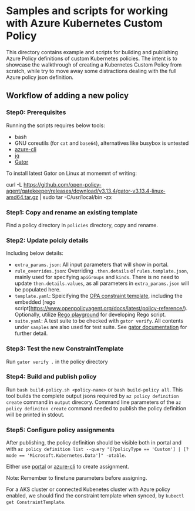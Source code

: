 # Samples and scripts for working with Azure Kubernetes Custom Policy

This directory contains example and scripts for building and publishing Azure
Policy definitions of custom Kubernetes policies. The intent is to showcase
the walkthrough of creating a Kubernetes Custom Policy from scratch, while try
to move away some distractions dealing with the full Azure policy json
definition.

## Workflow of adding a new policy

### Step0: Prerequisites

Running the scripts requires below tools:

* bash
* GNU coreutils (for `cat` and `base64`), alternatives like busybox is untested
* [azure-cli](https://learn.microsoft.com/en-us/cli/azure/install-azure-cli)
* [jq](https://jqlang.github.io/jq/)
* [Gator](https://open-policy-agent.github.io/gatekeeper/website/docs/gator/#installation)

To install latest Gator on Linux at momemnt of writing:

  curl -L https://github.com/open-policy-agent/gatekeeper/releases/download/v3.13.4/gator-v3.13.4-linux-amd64.tar.gz | sudo tar -C/usr/local/bin -zx

### Step1: Copy and rename an existing template

Find a policy directory in `policies` directory, copy and rename.

### Step2: Update polciy details

Including below details:

* `extra_params.json`: All input parameters that will show in portal.
* `rule_overrides.json`: Overriding `.then.details` of `rules.template.json`,
  mainly used for specifying `apiGroups` and `kinds`. There is no need to
  update `then.details.values`, as all parameters in `extra_params.json` will be
  populated here.
* `template.yaml`: Speicifying the
  [OPA constraint template](https://open-policy-agent.github.io/gatekeeper/website/docs/constrainttemplates),
  including the embedded [rego script]https://www.openpolicyagent.org/docs/latest/policy-reference/).
  Optionally, utilize [Rego playground](https://play.openpolicyagent.org/) for
  developing Rego script.
* `suite.yaml`: A test suite to be checked with `gator verify`. All contents under
  `samples` are also used for test suite. See
  [gator documentation](https://open-policy-agent.github.io/gatekeeper/website/docs/gator/#the-gator-verify-subcommand)
  for further detail.

### Step3: Test the new ConstraintTemplate

Run `gator verify .` in the policy directory

### Step4: Build and publish policy

Run `bash build-policy.sh <policy-name>` or `bash build-policy all`. This tool
builds the complete output jsons required by `az policy definition create` 
command in `output` direcory. Command line parameters of the
`az policy definiton create` command needed to publish the policy definition
will be printed in stdout.

### Step5: Configure policy assignments

After publishing, the policy definition should be visible both in portal and
with `az policy definition list --query "[?policyType == 'Custom'] | [?mode == 'Microsoft.Kubernetes.Data']" -otable`.

Either use [portal](https://learn.microsoft.com/en-us/azure/governance/policy/assign-policy-portal)
or [azure-cli](https://learn.microsoft.com/en-us/azure/governance/policy/assign-policy-azurecli)
to create assignment.

Note: Remember to finetune parameters before assigning.

For a AKS cluster or connected Kubenetes cluster with Azure policy enabled, we
should find the constraint template when synced, by
`kubectl get ConstraintTemplate`.
